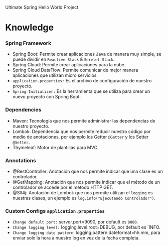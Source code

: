 Ultimate Spring Hello World Project 

# Knowledge

### Spring Framework

- Spring Boot: Permite crear aplicaciones Java de manera muy simple, se puede dividir en `Reactive Stack` & `Servlet Stack`.
- Spring Cloud: Permite crear aplicaciones para la nube.
- Spring Cloud DataFlow: Permite comunicar de mejor manera aplicaciones que utilizan micro servicios.
- `application.properties:` Es el archivo de configuración de nuestro proyecto.
- `Spring Initializer:` Es la herramienta que se utiliza para crear un nuevo proyecto con Spring Boot.

### Dependencies

- Maven: Tecnología que nos permite administrar las dependencias de nuestro proyecto.
- Lombok: Dependencia que nos permite reducir nuestro código por medio de anotaciones, por ejemplo los Getter `@Getter` y los Setter `@Setter`.
- Thymeleaf: Motor de plantillas para MVC.

### Annotations

- @RestController: Anotación que nos permite indicar que una clase es un controlador.
- @GetMapping: Anotación que nos permite indicar que el método de un controlador se accede por el método HTTP GET.
- @Slf4j: Anotación de Lombok que nos permite utilizan el `logging` es nuestras clases, un ejemplo es `log.info("Ejecutando Controlador")`.

### Custom Configs `application.properties`

- `Change default port:` server.port=9090, por default es `8080`.
- `Change logging level:` logging.level.root=DEBUG, por default es `INFO.
- `Change logging date pattern`: logging.pattern.dateformat=hh:mm, para enviar solo la hora a nuestro log en vez de la fecha completa.


